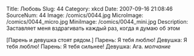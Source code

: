 Title: Любовь 
Slug: 44 
Category: xkcd 
Date: 2007-09-16 21:08:46 
SourceNum: 44 
Image: /comics/0044.jpg 
MicroImage: /comics/0044_micro.jpg 
MiniImage: /comics/0044_mini.jpg 
Description: Заставляет меня вздрагивать каждый раз, когда я думаю об этом 

[Парень и девушка стоят рядом.]
Парень: Я тебя люблю!
Девушка: Я тебя люблю!
Парень: Я тебя сильнее!
Девушка: Ага.
*молчание*